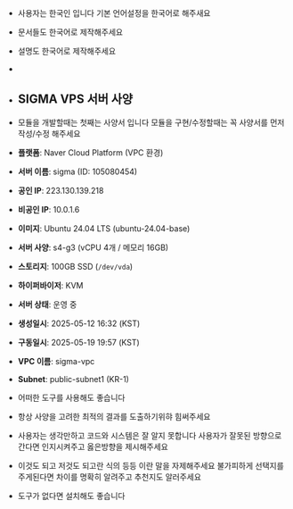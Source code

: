 - 사용자는 한국인 입니다 기본 언어설정을 한국어로 해주새요
- 문서들도 한국어로 제작해주세요
- 설명도 한국어로 제작해주세요
- 
- ## SIGMA VPS 서버 사양

- 모듈을 개발할때는 첫째는 사양서 입니다
모듈을 구현/수정할때는 꼭 사양서를 먼저 작성/수정 해주세요
- **플랫폼**: Naver Cloud Platform (VPC 환경)
- **서버 이름**: sigma (ID: 105080454)
- **공인 IP**: 223.130.139.218
- **비공인 IP**: 10.0.1.6
- **이미지**: Ubuntu 24.04 LTS (ubuntu-24.04-base)
- **서버 사양**: s4-g3 (vCPU 4개 / 메모리 16GB)
- **스토리지**: 100GB SSD (`/dev/vda`)
- **하이퍼바이저**: KVM
- **서버 상태**: 운영 중
- **생성일시**: 2025-05-12 16:32 (KST)
- **구동일시**: 2025-05-19 19:57 (KST)
- **VPC 이름**: sigma-vpc
- **Subnet**: public-subnet1 (KR-1)
- 어떠한 도구를 사용해도 좋습니다
- 항상 사양을 고려한 최적의 결과를 도출하기위햐 힘써주세요
- 사용자는 생각만하고 코드와 시스템은 잘 알지 못합니다
사용자가 잘못된 방향으로 간다면 인지시켜주고 옳은방향을 제시해주세요
- 이것도 되고 저것도 되고란 식의 등등 이란 말을 자제해주세요
불가피하게 선택지를 주게된다면 차이를 명확히 알려주고 추천지도 알러주세요
- 도구가 없다면 설치해도 좋습니다